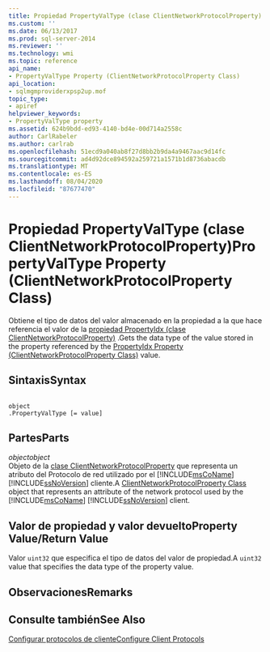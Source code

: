 ```yaml
---
title: Propiedad PropertyValType (clase ClientNetworkProtocolProperty) | Microsoft Docs
ms.custom: ''
ms.date: 06/13/2017
ms.prod: sql-server-2014
ms.reviewer: ''
ms.technology: wmi
ms.topic: reference
api_name:
- PropertyValType Property (ClientNetworkProtocolProperty Class)
api_location:
- sqlmgmproviderxpsp2up.mof
topic_type:
- apiref
helpviewer_keywords:
- PropertyValType property
ms.assetid: 624b9bdd-ed93-4140-bd4e-00d714a2558c
author: CarlRabeler
ms.author: carlrab
ms.openlocfilehash: 51ecd9a040ab8f27d8bb2b9da4a9467aac9d14fc
ms.sourcegitcommit: ad4d92dce894592a259721a1571b1d8736abacdb
ms.translationtype: MT
ms.contentlocale: es-ES
ms.lasthandoff: 08/04/2020
ms.locfileid: "87677470"
---
```

# <a name="propertyvaltype-property-clientnetworkprotocolproperty-class"></a><span data-ttu-id="ab777-102">Propiedad PropertyValType (clase ClientNetworkProtocolProperty)</span><span class="sxs-lookup"><span data-stu-id="ab777-102">PropertyValType Property (ClientNetworkProtocolProperty Class)</span></span>
  <span data-ttu-id="ab777-103">Obtiene el tipo de datos del valor almacenado en la propiedad a la que hace referencia el valor de la [propiedad PropertyIdx (clase ClientNetworkProtocolProperty)](clientnetworkprotocolproperty-class.md) .</span><span class="sxs-lookup"><span data-stu-id="ab777-103">Gets the data type of the value stored in the property referenced by the [PropertyIdx Property (ClientNetworkProtocolProperty Class)](clientnetworkprotocolproperty-class.md) value.</span></span>  
  
## <a name="syntax"></a><span data-ttu-id="ab777-104">Sintaxis</span><span class="sxs-lookup"><span data-stu-id="ab777-104">Syntax</span></span>  
  
```  
  
object  
.PropertyValType [= value]  
```  
  
## <a name="parts"></a><span data-ttu-id="ab777-105">Partes</span><span class="sxs-lookup"><span data-stu-id="ab777-105">Parts</span></span>  
 <span data-ttu-id="ab777-106">*object*</span><span class="sxs-lookup"><span data-stu-id="ab777-106">*object*</span></span>  
 <span data-ttu-id="ab777-107">Objeto de la [clase ClientNetworkProtocolProperty](clientnetworkprotocolproperty-class.md) que representa un atributo del Protocolo de red utilizado por el [!INCLUDE[msCoName](../../../includes/msconame-md.md)] [!INCLUDE[ssNoVersion](../../../includes/ssnoversion-md.md)] cliente.</span><span class="sxs-lookup"><span data-stu-id="ab777-107">A [ClientNetworkProtocolProperty Class](clientnetworkprotocolproperty-class.md) object that represents an attribute of the network protocol used by the [!INCLUDE[msCoName](../../../includes/msconame-md.md)] [!INCLUDE[ssNoVersion](../../../includes/ssnoversion-md.md)] client.</span></span>  
  
## <a name="property-valuereturn-value"></a><span data-ttu-id="ab777-108">Valor de propiedad y valor devuelto</span><span class="sxs-lookup"><span data-stu-id="ab777-108">Property Value/Return Value</span></span>  
 <span data-ttu-id="ab777-109">Valor `uint32` que especifica el tipo de datos del valor de propiedad.</span><span class="sxs-lookup"><span data-stu-id="ab777-109">A `uint32` value that specifies the data type of the property value.</span></span>  
  
## <a name="remarks"></a><span data-ttu-id="ab777-110">Observaciones</span><span class="sxs-lookup"><span data-stu-id="ab777-110">Remarks</span></span>  
  
## <a name="see-also"></a><span data-ttu-id="ab777-111">Consulte también</span><span class="sxs-lookup"><span data-stu-id="ab777-111">See Also</span></span>  
 [<span data-ttu-id="ab777-112">Configurar protocolos de cliente</span><span class="sxs-lookup"><span data-stu-id="ab777-112">Configure Client Protocols</span></span>](../../../database-engine/configure-windows/configure-client-protocols.md)  
  
  

